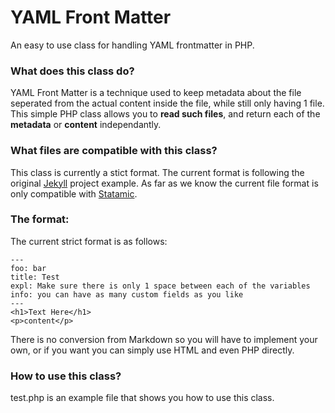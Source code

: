 YAML Front Matter
================

An easy to use class for handling YAML frontmatter in PHP.

### What does this class do?

YAML Front Matter is a technique used to keep metadata about the file seperated from the actual content inside the file, while still only having 1 file. This simple PHP class allows you to **read such files**, and return each of the **metadata** or **content** independantly.

### What files are compatible with this class?

This class is currently a stict format. The current format is following the original [Jekyll](https://github.com/mojombo/jekyll/wiki/yaml-front-matter) project example. As far as we know the current file format is only compatible with [Statamic](http://statamic.com/ "Statamic is a flexible, flat file CMS").


### The format:

The current strict format is as follows:

	---
	foo: bar
	title: Test
	expl: Make sure there is only 1 space between each of the variables
	info: you can have as many custom fields as you like
	---
	<h1>Text Here</h1>
	<p>content</p>

There is no conversion from Markdown so you will have to implement your own, or if you want you can simply use HTML and even PHP directly.

### How to use this class?

test.php is an example file that shows you how to use this class.